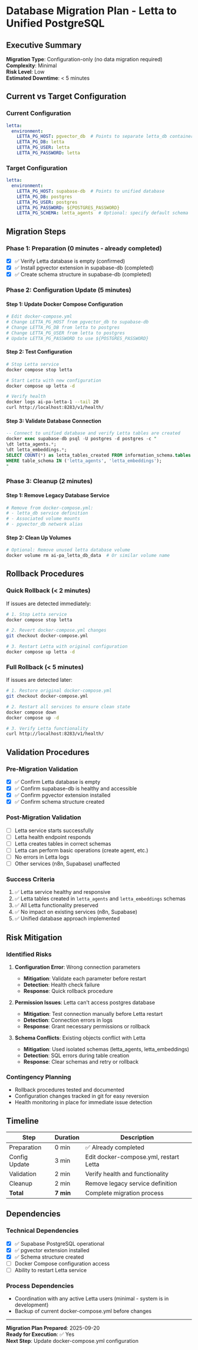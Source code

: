 # Database Migration Plan - Letta to Unified PostgreSQL

## Executive Summary

**Migration Type**: Configuration-only (no data migration required)  
**Complexity**: Minimal  
**Risk Level**: Low  
**Estimated Downtime**: < 5 minutes  

## Current vs Target Configuration

### Current Configuration
```yaml
letta:
  environment:
    LETTA_PG_HOST: pgvector_db  # Points to separate letta_db container
    LETTA_PG_DB: letta
    LETTA_PG_USER: letta
    LETTA_PG_PASSWORD: letta
```

### Target Configuration
```yaml
letta:
  environment:
    LETTA_PG_HOST: supabase-db  # Points to unified database
    LETTA_PG_DB: postgres
    LETTA_PG_USER: postgres
    LETTA_PG_PASSWORD: ${POSTGRES_PASSWORD}
    LETTA_PG_SCHEMA: letta_agents  # Optional: specify default schema
```

## Migration Steps

### Phase 1: Preparation (0 minutes - already completed)
- [x] ✅ Verify Letta database is empty (confirmed)
- [x] ✅ Install pgvector extension in supabase-db (completed)
- [x] ✅ Create schema structure in supabase-db (completed)

### Phase 2: Configuration Update (5 minutes)

#### Step 1: Update Docker Compose Configuration
```bash
# Edit docker-compose.yml
# Change LETTA_PG_HOST from pgvector_db to supabase-db
# Change LETTA_PG_DB from letta to postgres
# Change LETTA_PG_USER from letta to postgres
# Update LETTA_PG_PASSWORD to use ${POSTGRES_PASSWORD}
```

#### Step 2: Test Configuration
```bash
# Stop Letta service
docker compose stop letta

# Start Letta with new configuration  
docker compose up letta -d

# Verify health
docker logs ai-pa-letta-1 --tail 20
curl http://localhost:8283/v1/health/
```

#### Step 3: Validate Database Connection
```sql
-- Connect to unified database and verify Letta tables are created
docker exec supabase-db psql -U postgres -d postgres -c "
\dt letta_agents.*;
\dt letta_embeddings.*;
SELECT COUNT(*) as letta_tables_created FROM information_schema.tables 
WHERE table_schema IN ('letta_agents', 'letta_embeddings');
"
```

### Phase 3: Cleanup (2 minutes)

#### Step 1: Remove Legacy Database Service
```yaml
# Remove from docker-compose.yml:
# - letta_db service definition
# - Associated volume mounts
# - pgvector_db network alias
```

#### Step 2: Clean Up Volumes
```bash
# Optional: Remove unused letta database volume
docker volume rm ai-pa_letta_db_data  # Or similar volume name
```

## Rollback Procedures

### Quick Rollback (< 2 minutes)
If issues are detected immediately:

```bash
# 1. Stop Letta service
docker compose stop letta

# 2. Revert docker-compose.yml changes
git checkout docker-compose.yml

# 3. Restart Letta with original configuration
docker compose up letta -d
```

### Full Rollback (< 5 minutes)
If issues are detected later:

```bash
# 1. Restore original docker-compose.yml
git checkout docker-compose.yml

# 2. Restart all services to ensure clean state
docker compose down
docker compose up -d

# 3. Verify Letta functionality
curl http://localhost:8283/v1/health/
```

## Validation Procedures

### Pre-Migration Validation
- [x] ✅ Confirm Letta database is empty
- [x] ✅ Confirm supabase-db is healthy and accessible
- [x] ✅ Confirm pgvector extension installed
- [x] ✅ Confirm schema structure created

### Post-Migration Validation
- [ ] Letta service starts successfully
- [ ] Letta health endpoint responds
- [ ] Letta creates tables in correct schemas
- [ ] Letta can perform basic operations (create agent, etc.)
- [ ] No errors in Letta logs
- [ ] Other services (n8n, Supabase) unaffected

### Success Criteria
1. ✅ Letta service healthy and responsive
2. ✅ Letta tables created in `letta_agents` and `letta_embeddings` schemas
3. ✅ All Letta functionality preserved
4. ✅ No impact on existing services (n8n, Supabase)
5. ✅ Unified database approach implemented

## Risk Mitigation

### Identified Risks
1. **Configuration Error**: Wrong connection parameters
   - **Mitigation**: Validate each parameter before restart
   - **Detection**: Health check failure
   - **Response**: Quick rollback procedure

2. **Permission Issues**: Letta can't access postgres database
   - **Mitigation**: Test connection manually before Letta restart
   - **Detection**: Connection errors in logs
   - **Response**: Grant necessary permissions or rollback

3. **Schema Conflicts**: Existing objects conflict with Letta
   - **Mitigation**: Used isolated schemas (letta_agents, letta_embeddings)
   - **Detection**: SQL errors during table creation
   - **Response**: Clear schemas and retry or rollback

### Contingency Planning
- Rollback procedures tested and documented
- Configuration changes tracked in git for easy reversion
- Health monitoring in place for immediate issue detection

## Timeline

| Step | Duration | Description |
|------|----------|-------------|
| Preparation | 0 min | ✅ Already completed |
| Config Update | 3 min | Edit docker-compose.yml, restart Letta |
| Validation | 2 min | Verify health and functionality |
| Cleanup | 2 min | Remove legacy service definition |
| **Total** | **7 min** | Complete migration process |

## Dependencies

### Technical Dependencies
- [x] ✅ Supabase PostgreSQL operational
- [x] ✅ pgvector extension installed
- [x] ✅ Schema structure created
- [ ] Docker Compose configuration access
- [ ] Ability to restart Letta service

### Process Dependencies
- Coordination with any active Letta users (minimal - system is in development)
- Backup of current docker-compose.yml before changes

---

**Migration Plan Prepared**: 2025-09-20  
**Ready for Execution**: ✅ Yes  
**Next Step**: Update docker-compose.yml configuration
